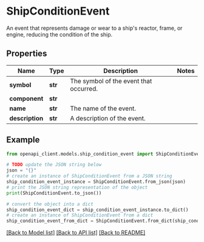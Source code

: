# ShipConditionEvent

An event that represents damage or wear to a ship's reactor, frame, or engine, reducing the condition of the ship.

## Properties

Name | Type | Description | Notes
------------ | ------------- | ------------- | -------------
**symbol** | **str** | The symbol of the event that occurred. | 
**component** | **str** |  | 
**name** | **str** | The name of the event. | 
**description** | **str** | A description of the event. | 

## Example

```python
from openapi_client.models.ship_condition_event import ShipConditionEvent

# TODO update the JSON string below
json = "{}"
# create an instance of ShipConditionEvent from a JSON string
ship_condition_event_instance = ShipConditionEvent.from_json(json)
# print the JSON string representation of the object
print(ShipConditionEvent.to_json())

# convert the object into a dict
ship_condition_event_dict = ship_condition_event_instance.to_dict()
# create an instance of ShipConditionEvent from a dict
ship_condition_event_from_dict = ShipConditionEvent.from_dict(ship_condition_event_dict)
```
[[Back to Model list]](../README.md#documentation-for-models) [[Back to API list]](../README.md#documentation-for-api-endpoints) [[Back to README]](../README.md)


